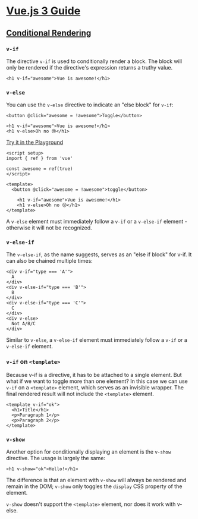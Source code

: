 # [Vue.js 3 Guide](https://vuejs.org/guide/introduction.html)

## [Conditional Rendering](https://vuejs.org/guide/essentials/conditional.html)

### `v-if​`

The directive `v-if` is used to conditionally render a block. The block will only be rendered if the directive's expression returns a truthy value.

`<h1 v-if="awesome">Vue is awesome!</h1>`

### `v-else`

You can use the `v-else` directive to indicate an "else block" for `v-if`:

```
<button @click="awesome = !awesome">Toggle</button>

<h1 v-if="awesome">Vue is awesome!</h1>
<h1 v-else>Oh no 😢</h1>
```

[Try it in the Playground](https://play.vuejs.org/#eNp9kU1OwzAQha8yeFOQSqMKVlVa8aMuYEERIFbehHSSuHVsyx63larcgx0SJ+QI2El/WKDuPPO+Gb3n2bJbYwYrj2zEUpdbYQgckjcTrkRttCXYgsUCGiisrqEX0B5XXOVaOYJsjU7XCOPInJP1eMFVmnSLwopQENZGZoShAkg/PJFWcJNLkS/HnB0XnO2enE1Il6XENOngdg2ntBrC6lIUx6FAvnsE4fY2ztKkGkZ8B6N0OJlVoDT8fH1+79Q0OVhifUYuJClEOVg4rcInbKNNznJdGyHRzgyJkJSzEbRK1DIp9fqx7cXE/X0/rzBf/tNfuE3scfZs0aFdBeMHjTJbInXy9PUJN+F9EGs99zLQJ8SXEFz66LHD7ryaB9t/uNbtQ3tKoco3N90QKrcPFY1Gsml5zsJ5709EP9q9Gly3c1w1rPkFEGHD7g==)

```
<script setup>
import { ref } from 'vue'

const awesome = ref(true)
</script>

<template>
  <button @click="awesome = !awesome">toggle</button>

	<h1 v-if="awesome">Vue is awesome!</h1>
	<h1 v-else>Oh no 😢</h1>
</template>
```

A `v-else` element must immediately follow a `v-if` or a `v-else-if` element - otherwise it will not be recognized.

### `v-else-if`

The `v-else-if`, as the name suggests, serves as an "else if block" for v-if. It can also be chained multiple times:

```
<div v-if="type === 'A'">
  A
</div>
<div v-else-if="type === 'B'">
  B
</div>
<div v-else-if="type === 'C'">
  C
</div>
<div v-else>
  Not A/B/C
</div>
```

Similar to `v-else`, a `v-else-if` element must immediately follow a `v-if` or a `v-else-if` element.

### `v-if` on `<template>`

Because v-if is a directive, it has to be attached to a single element. But what if we want to toggle more than one element? In this case we can use `v-if` on a `<template>` element, which serves as an invisible wrapper. The final rendered result will not include the `<template>` element.

```
<template v-if="ok">
  <h1>Title</h1>
  <p>Paragraph 1</p>
  <p>Paragraph 2</p>
</template>
```

### `v-show`

Another option for conditionally displaying an element is the `v-show` directive. The usage is largely the same:

`<h1 v-show="ok">Hello!</h1>`

The difference is that an element with `v-show` will always be rendered and remain in the DOM; `v-show` only toggles the `display` CSS property of the element.

`v-show` doesn't support the `<template>` element, nor does it work with v-else.
